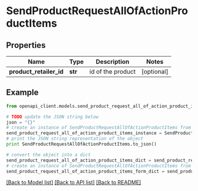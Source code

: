 # SendProductRequestAllOfActionProductItems


## Properties
Name | Type | Description | Notes
------------ | ------------- | ------------- | -------------
**product_retailer_id** | **str** | id of the product | [optional] 

## Example

```python
from openapi_client.models.send_product_request_all_of_action_product_items import SendProductRequestAllOfActionProductItems

# TODO update the JSON string below
json = "{}"
# create an instance of SendProductRequestAllOfActionProductItems from a JSON string
send_product_request_all_of_action_product_items_instance = SendProductRequestAllOfActionProductItems.from_json(json)
# print the JSON string representation of the object
print SendProductRequestAllOfActionProductItems.to_json()

# convert the object into a dict
send_product_request_all_of_action_product_items_dict = send_product_request_all_of_action_product_items_instance.to_dict()
# create an instance of SendProductRequestAllOfActionProductItems from a dict
send_product_request_all_of_action_product_items_form_dict = send_product_request_all_of_action_product_items.from_dict(send_product_request_all_of_action_product_items_dict)
```
[[Back to Model list]](../README.md#documentation-for-models) [[Back to API list]](../README.md#documentation-for-api-endpoints) [[Back to README]](../README.md)


